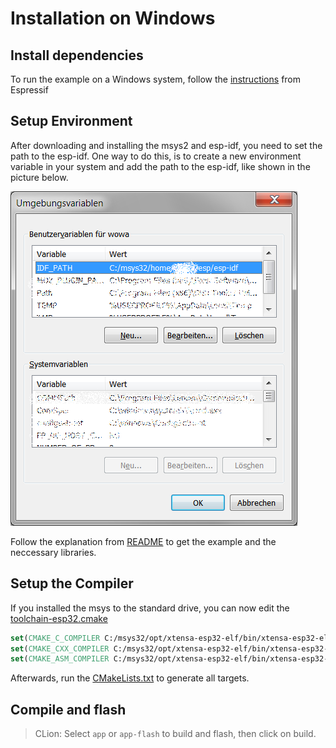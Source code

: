 # Installation on Windows

## Install dependencies

To run the example on a Windows system, follow the [instructions](https://docs.espressif.com/projects/esp-idf/en/latest/get-started/windows-setup.html)
from Espressif 



## Setup Environment

After downloading and installing the msys2 and esp-idf, you need to set the path to the esp-idf. 
One way to do this, is to create a new environment variable in your system and add the path to the esp-idf, 
like shown in the picture below.

![environment-variable](files/env_variable.png)

Follow the explanation from [README](README.md) to get the example and the neccessary libraries.

## Setup the Compiler
If you installed the msys to the standard drive, you can now edit the [toolchain-esp32.cmake](../esp-idf/tools/cmake/toolchain-esp32.cmake)
```cmake
set(CMAKE_C_COMPILER C:/msys32/opt/xtensa-esp32-elf/bin/xtensa-esp32-elf-gcc.exe)
set(CMAKE_CXX_COMPILER C:/msys32/opt/xtensa-esp32-elf/bin/xtensa-esp32-elf-g++.exe)
set(CMAKE_ASM_COMPILER C:/msys32/opt/xtensa-esp32-elf/bin/xtensa-esp32-elf-gcc.exe)
```
 Afterwards, run the [CMakeLists.txt](CMakeLists.txt) to generate all targets.
 
## Compile and flash

> CLion: Select `app` or `app-flash` to build and flash, then click on build.

